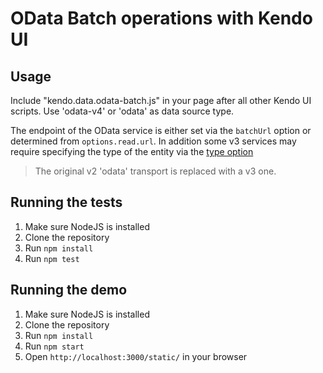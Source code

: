 # OData Batch operations with Kendo UI

## Usage

Include "kendo.data.odata-batch.js" in your page after all other Kendo UI scripts. Use 'odata-v4' or 'odata' as data source type.

The endpoint of the OData service is either set via the `batchUrl` option or determined from `options.read.url`. In addition some v3 services may require specifying the type of the entity via the [type option](index.html#L107)

> The original v2 'odata' transport is replaced with a v3 one.

## Running the tests

1. Make sure NodeJS is installed
2. Clone the repository
3. Run `npm install`
4. Run `npm test`

## Running the demo

1. Make sure NodeJS is installed
2. Clone the repository
3. Run `npm install`
4. Run `npm start`
5. Open `http://localhost:3000/static/` in your browser

